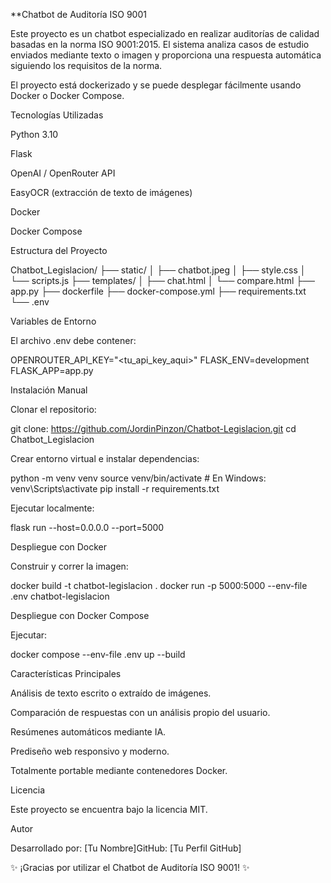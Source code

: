 **Chatbot de Auditoría ISO 9001

Este proyecto es un chatbot especializado en realizar auditorías de calidad basadas en la norma ISO 9001:2015. El sistema analiza casos de estudio enviados mediante texto o imagen y proporciona una respuesta automática siguiendo los requisitos de la norma.

El proyecto está dockerizado y se puede desplegar fácilmente usando Docker o Docker Compose.

Tecnologías Utilizadas

Python 3.10

Flask

OpenAI / OpenRouter API

EasyOCR (extracción de texto de imágenes)

Docker

Docker Compose

Estructura del Proyecto

Chatbot_Legislacion/
├── static/
│   ├── chatbot.jpeg
│   ├── style.css
│   └── scripts.js
├── templates/
│   ├── chat.html
│   └── compare.html
├── app.py
├── dockerfile
├── docker-compose.yml
├── requirements.txt
└── .env

Variables de Entorno

El archivo .env debe contener:

OPENROUTER_API_KEY="<tu_api_key_aqui>"
FLASK_ENV=development
FLASK_APP=app.py

Instalación Manual

Clonar el repositorio:

git clone: https://github.com/JordinPinzon/Chatbot-Legislacion.git
cd Chatbot_Legislacion

Crear entorno virtual e instalar dependencias:

python -m venv venv
source venv/bin/activate  # En Windows: venv\Scripts\activate
pip install -r requirements.txt

Ejecutar localmente:

flask run --host=0.0.0.0 --port=5000

Despliegue con Docker

Construir y correr la imagen:

docker build -t chatbot-legislacion .
docker run -p 5000:5000 --env-file .env chatbot-legislacion

Despliegue con Docker Compose

Ejecutar:

docker compose --env-file .env up --build

Características Principales

Análisis de texto escrito o extraído de imágenes.

Comparación de respuestas con un análisis propio del usuario.

Resúmenes automáticos mediante IA.

Prediseño web responsivo y moderno.

Totalmente portable mediante contenedores Docker.

Licencia

Este proyecto se encuentra bajo la licencia MIT.

Autor

Desarrollado por: [Tu Nombre]GitHub: [Tu Perfil GitHub]

✨ ¡Gracias por utilizar el Chatbot de Auditoría ISO 9001! ✨
